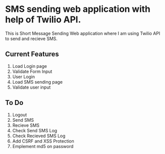 # SMS sending web application with help of Twilio API.
This is Short Message Sending Web application where I am using Twilio API to send and recieve SMS.

## Current Features
1. Load Login page
2. Validate Form Input
3. User Login
4. Load SMS sending page
5. Validate user input

## To Do
1. Logout
2. Send SMS
3. Recieve SMS
4. Check Send SMS Log
5. Check Recieved SMS Log
6. Add CSRF and XSS Protection
7. Emplement md5 on password

